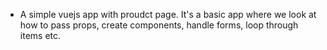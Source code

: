 - A simple vuejs app with proudct page.
  It's a basic app where we look at how to pass props, create components, handle forms, loop through items etc.
